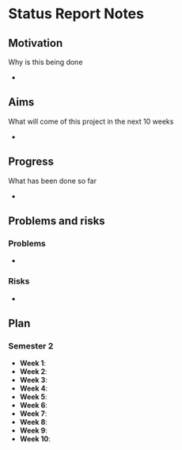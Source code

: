 # Status Report Notes

## Motivation

Why is this being done

-

## Aims

What will come of this project in the next 10 weeks

-

## Progress

What has been done so far

-

## Problems and risks

### Problems

-

### Risks

-

## Plan

### Semester 2

- **Week 1**:
- **Week 2**:
- **Week 3**:
- **Week 4**:
- **Week 5**:
- **Week 6**:
- **Week 7**:
- **Week 8**:
- **Week 9**:
- **Week 10**:
